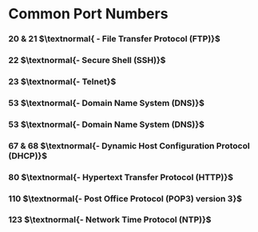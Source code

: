 # Common Port Numbers
### 20 & 21 $\textnormal{ - File Transfer Protocol (FTP)}$

### 22 $\textnormal{- Secure Shell (SSH)}$

### 23 $\textnormal{- Telnet}$

### 53 $\textnormal{- Domain Name System (DNS)}$

### 53 $\textnormal{- Domain Name System (DNS)}$

### 67 & 68 $\textnormal{- Dynamic Host Configuration Protocol (DHCP)}$

### 80 $\textnormal{- Hypertext Transfer Protocol (HTTP)}$

### 110 $\textnormal{- Post Office Protocol (POP3) version 3}$

### 123 $\textnormal{- Network Time Protocol (NTP)}$

